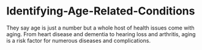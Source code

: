 # Identifying-Age-Related-Conditions
They say age is just a number but a whole host of health issues come with aging. From heart disease and dementia to hearing loss and arthritis, aging is a risk factor for numerous diseases and complications. 
